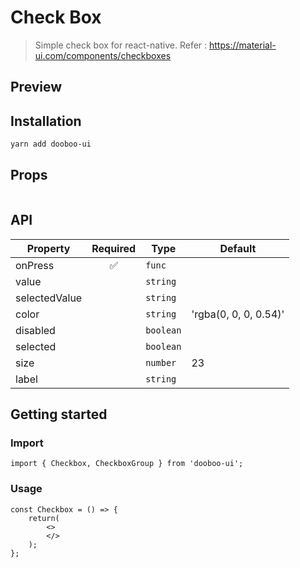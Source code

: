 # Check Box

> Simple check box for react-native.
> Refer : <https://material-ui.com/components/checkboxes>

## Preview

## Installation

```sh
yarn add dooboo-ui
```

## Props

```ts
```


## API

| Property       |      Required      | Type                           | Default               |
| -------------- | :----------------: | ------------------------------ | --------------------- |
| onPress        | :white_check_mark: | `func`                         |                       |
| value          |                    | `string`                       |                       |
| selectedValue  |                    | `string`                       |                       |
| color          |                    | `string`                       | 'rgba(0, 0, 0, 0.54)' |
| disabled       |                    | `boolean`                      |                       |
| selected       |                    | `boolean`                      |                       |
| size           |                    | `number`                       | 23                    |
| label          |                    | `string`                       |                       |


## Getting started

### Import

```tsx
import { Checkbox, CheckboxGroup } from 'dooboo-ui';
```

### Usage

```tsx
const Checkbox = () => {
    return(
        <>
        </>
    );
};

```